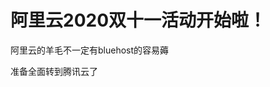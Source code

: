 # 阿里云2020双十一活动开始啦！


阿里云的羊毛不一定有bluehost的容易薅<img src="static/image/smiley/default/lol.gif" smilieid="12" border="0" alt="" />

准备全面转到腾讯云了
